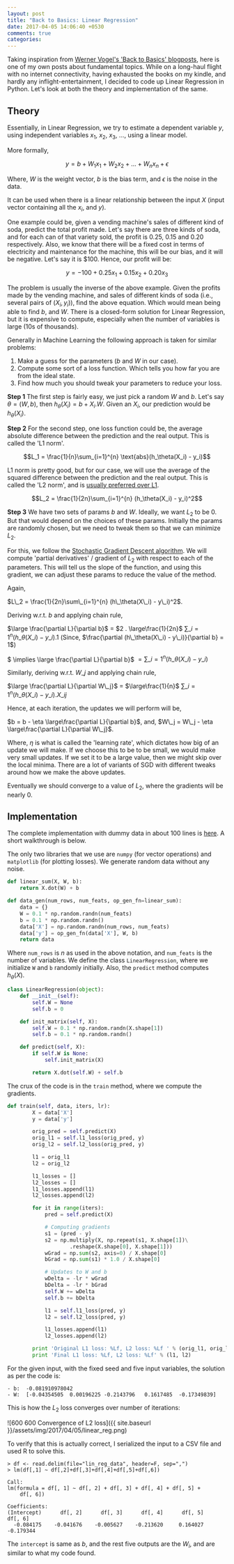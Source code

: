 ```yaml
---
layout: post
title: "Back to Basics: Linear Regression"
date: 2017-04-05 14:06:40 +0530
comments: true
categories:
---
```

Taking inspiration from <a href="http://www.allthingsdistributed.com/" target="_blank">Werner Vogel's 'Back to Basics' blogposts</a>, here is one of my own posts about fundamental topics. While on a long-haul flight with no internet connectivity, having exhausted the books on my kindle, and hardly any inflight-entertainment, I decided to code up Linear Regression in Python. Let's look at both the theory and implementation of the same.

## Theory

Essentially, in Linear Regression, we try to estimate a dependent variable $y$, using independent variables $x_1$, $x_2$, $x_3$, $...$, using a linear model.

More formally, 

$$y = b + W_1 x_1 + W_2 x_2 + ... + W_n x_n + \epsilon$$

Where, $W$ is the weight vector, $b$ is the bias term, and $\epsilon$ is the noise in the data.

It can be used when there is a linear relationship between the input $X$ (input vector containing all the $x_i$, and $y$).

One example could be, given a vending machine's sales of different kind of soda, predict the total profit made. Let's say there are three kinds of soda, and for each can of that variety sold, the profit is 0.25, 0.15 and 0.20 respectively. Also, we know that there will be a fixed cost in terms of electricity and maintenance for the machine, this will be our bias, and it will be negative. Let's say it is $100. Hence, our profit will be:

$$y = -100 + 0.25x_1 + 0.15x_2 + 0.20x_3$$

The problem is usually the inverse of the above example. Given the profits made by the vending machine, and sales of different kinds of soda (i.e., several pairs of $(X_i, y_i)$), find the above equation. Which would mean being able to find $b$, and $W$. There is a closed-form solution for Linear Regression, but it is expensive to compute, especially when the number of variables is large (10s of thousands).

Generally in Machine Learning the following approach is taken for similar problems:

1. Make a guess for the parameters ($b$ and $W$ in our case).
2. Compute some sort of a loss function. Which tells you how far you are from the ideal state.
3. Find how much you should tweak your parameters to reduce your loss.

**Step 1**
The first step is fairly easy, we just pick a random $W$ and $b$. Let's say $\theta = (W, b)$, then $h_\theta(X_i) = b + X_i.W$. Given an $X_i$, our prediction would be $h_\theta(X_i)$.

**Step 2**
For the second step, one loss function could be, the average absolute difference between the prediction and the real output. This is called the 'L1 norm'.

$$L_1 = \frac{1}{n}\sum_{i=1}^{n} \text{abs}(h_\theta(X_i) - y_i)$$

L1 norm is pretty good, but for our case, we will use the average of the squared difference between the prediction and the real output. This is called the 'L2 norm', and is <a href ="http://www.chioka.in/differences-between-the-l1-norm-and-the-l2-norm-least-absolute-deviations-and-least-squares/" target="_blank">usually preferred over L1</a>.

$$L_2 = \frac{1}{2n}\sum_{i=1}^{n} (h_\theta(X_i) - y_i)^2$$

**Step 3** We have two sets of params $b$ and $W$. Ideally, we want $L_2$ to be 0. But that would depend on the choices of these params. Initially the params are randomly chosen, but we need to tweak them so that we can minimize $L_2$.

For this, we follow the <a href="https://en.wikipedia.org/wiki/Stochastic_gradient_descent" target="_blank">Stochastic Gradient Descent algorithm</a>. We will compute 'partial derivatives' / gradient of $L_2$ with respect to each of the parameters. This will tell us the slope of the function, and using this gradient, we can adjust these params to reduce the value of the method.

Again,

$L\_2 = \frac{1}{2n}\sum\_{i=1}^{n} (h\_\theta(X\_i) - y\_i)^2$.

Deriving w.r.t. $b$ and applying chain rule,

$\large \frac{\partial L}{\partial b}$ = $2 . \large\frac{1}{2n}$ $\sum\_{i=1}^{n} (h\_\theta(X\_i) - y\_i) . 1$ (Since, $\frac{\partial (h\_\theta(X\_i) - y\_i)}{\partial b} = 1$)

$ \implies \large \frac{\partial L}{\partial b}$ $= \sum\_{i=1}^{n} (h\_\theta(X\_i) - y\_i)$

Similarly, deriving w.r.t. $W\_j$ and applying chain rule,

$\large \frac{\partial L}{\partial W\_j}$ = $\large\frac{1}{n}$ $\sum\_{i=1}^{n} (h\_\theta(X\_i) - y\_i) . X\_{ij}$

Hence, at each iteration, the updates we will perform will be,

$b = b - \eta \large\frac{\partial L}{\partial b}$, and,
$W\_j = W\_j - \eta \large\frac{\partial L}{\partial W\_j}$.

Where, $\eta$ is what is called the 'learning rate', which dictates how big of an update we will make. If we choose this to be to be small, we would make very small updates. If we set it to be a large value, then we might skip over the local minima. There are a lot of variants of SGD with different tweaks around how we make the above updates.


Eventually we should converge to a value of $L_2$, where the gradients will be nearly 0.

## Implementation

The complete implementation with dummy data in about 100 lines is <a href="https://gist.github.com/reddragon/91c023a123b8aab4c200183173e583fc" target="_blank">here</a>. A short walkthrough is below.

The only two libraries that we use are `numpy` (for vector operations) and `matplotlib` (for plotting losses). We generate random data without any noise.

```py
def linear_sum(X, W, b):
    return X.dot(W) + b

def data_gen(num_rows, num_feats, op_gen_fn=linear_sum):
    data = {}
    W = 0.1 * np.random.randn(num_feats)
    b = 0.1 * np.random.randn()
    data['X'] = np.random.randn(num_rows, num_feats)
    data['y'] = op_gen_fn(data['X'], W, b)
    return data
```

Where `num_rows` is $n$ as used in the above notation, and `num_feats` is the number of variables. We define the class `LinearRegression`, where we initialize `W` and `b` randomly initially. Also, the `predict` method computes $h_\theta(X)$.

```py
class LinearRegression(object):
    def __init__(self):
        self.W = None
        self.b = 0

    def init_matrix(self, X):
        self.W = 0.1 * np.random.randn(X.shape[1])
        self.b = 0.1 * np.random.randn()

    def predict(self, X):
        if self.W is None:
            self.init_matrix(X)

        return X.dot(self.W) + self.b
```

The crux of the code is in the `train` method, where we compute the gradients.

```py
def train(self, data, iters, lr):
        X = data['X']
        y = data['y']

        orig_pred = self.predict(X)
        orig_l1 = self.l1_loss(orig_pred, y)
        orig_l2 = self.l2_loss(orig_pred, y)

        l1 = orig_l1
        l2 = orig_l2

        l1_losses = []
        l2_losses = []
        l1_losses.append(l1)
        l2_losses.append(l2)

        for it in range(iters):
            pred = self.predict(X)

            # Computing gradients
            s1 = (pred - y)
            s2 = np.multiply(X, np.repeat(s1, X.shape[1])\
                    .reshape(X.shape[0], X.shape[1]))
            wGrad = np.sum(s2, axis=0) / X.shape[0]
            bGrad = np.sum(s1) * 1.0 / X.shape[0]

            # Updates to W and b
            wDelta = -lr * wGrad
            bDelta = -lr * bGrad
            self.W += wDelta
            self.b += bDelta

            l1 = self.l1_loss(pred, y)
            l2 = self.l2_loss(pred, y)

            l1_losses.append(l1)
            l2_losses.append(l2)

        print 'Original L1 loss: %Lf, L2 loss: %Lf ' % (orig_l1, orig_l2)
        print 'Final L1 loss: %Lf, L2 loss: %Lf' % (l1, l2)
```

For the given input, with the fixed seed and five input variables, the solution as per the code is:

```
- b:  -0.081910978042
- W:  [-0.04354505  0.00196225 -0.2143796   0.1617485  -0.17349839]
```

This is how the $L_2$ loss converges over number of iterations:

<!-- center -->
![600 600 Convergence of L2 loss]({{ site.baseurl }}/assets/img/2017/04/05/linear_reg.png)

To verify that this is actually correct, I serialized the input to a CSV file and used R to solve this.

```
> df <- read.delim(file="lin_reg_data", header=F, sep=",")
> lm(df[,1] ~ df[,2]+df[,3]+df[,4]+df[,5]+df[,6])

Call:
lm(formula = df[, 1] ~ df[, 2] + df[, 3] + df[, 4] + df[, 5] +
    df[, 6])

Coefficients:
(Intercept)      df[, 2]      df[, 3]      df[, 4]      df[, 5]      df[, 6]
  -0.084175    -0.041676    -0.005627    -0.213620     0.164027    -0.179344
```

The `intercept` is same as $b$, and the rest five outputs are the $W_i$, and are similar to what my code found.
